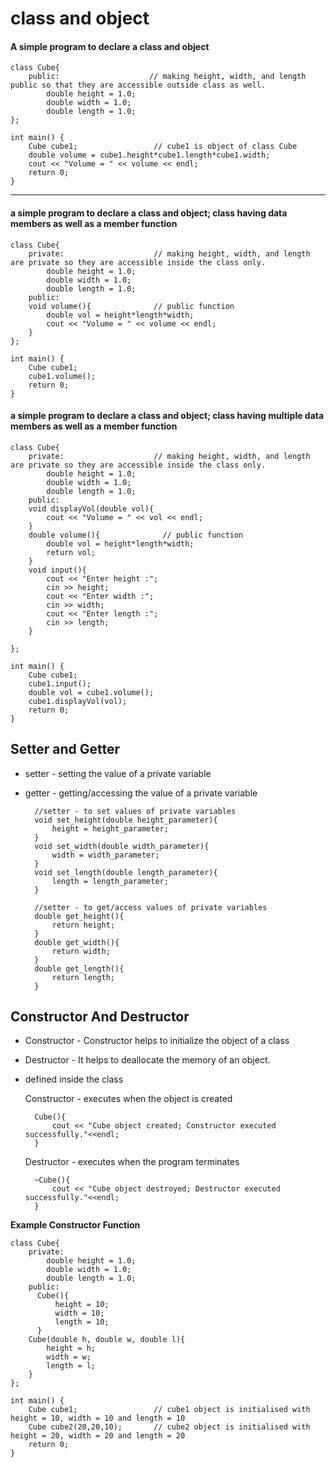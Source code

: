 # class and object

#### A simple program to declare a class and object

    class Cube{
        public:                    // making height, width, and length public so that they are accessible outside class as well.
            double height = 1.0;
            double width = 1.0;
            double length = 1.0;
    };
    
    int main() {
        Cube cube1;                 // cube1 is object of class Cube
        double volume = cube1.height*cube1.length*cube1.width;
        cout << "Volume = " << volume << endl;
        return 0;
    }


***

#### a simple program to declare a class and object; class having data members as well as a member function

    class Cube{
        private:                    // making height, width, and length are private so they are accessible inside the class only.
            double height = 1.0;
            double width = 1.0;
            double length = 1.0;
        public:
        void volume(){              // public function
            double vol = height*length*width;
            cout << "Volume = " << volume << endl;
        }
    };
    
    int main() {
        Cube cube1;
        cube1.volume();
        return 0;
    }

#### a simple program to declare a class and object; class having multiple data members as well as a member function

    class Cube{
        private:                    // making height, width, and length are private so they are accessible inside the class only.
            double height = 1.0;
            double width = 1.0;
            double length = 1.0;
        public:
        void displayVol(double vol){
            cout << "Volume = " << vol << endl;
        }
        double volume(){              // public function
            double vol = height*length*width;
            return vol;
        }
        void input(){
            cout << "Enter height :";
            cin >> height;
            cout << "Enter width :";
            cin >> width;
            cout << "Enter length :";
            cin >> length;
        }
    
    };
    
    int main() {
        Cube cube1;
        cube1.input();
        double vol = cube1.volume();
        cube1.displayVol(vol);
        return 0;
    }   

## Setter and Getter
* setter - setting the value of a private variable
* getter - getting/accessing the value of a private variable

        //setter - to set values of private variables
        void set_height(double height_parameter){
            height = height_parameter;
        }
        void set_width(double width_parameter){
            width = width_parameter;
        }
        void set_length(double length_parameter){
            length = length_parameter;
        }        

        //setter - to get/access values of private variables
        double get_height(){
            return height;
        }
        double get_width(){
            return width;
        }
        double get_length(){
            return length;
        }  

## Constructor And Destructor

* Constructor - Constructor helps to initialize the object of a class
* Destructor - It helps to deallocate the memory of an object.
* defined inside the class

  Constructor - executes when the object is created
  
        Cube(){
            cout << "Cube object created; Constructor executed successfully."<<endl;
        }

  Destructor - executes when the program terminates
  
        ~Cube(){
            cout << "Cube object destroyed; Destructor executed successfully."<<endl;
        }
**Example Constructor Function**

    class Cube{
        private:
            double height = 1.0;
            double width = 1.0;
            double length = 1.0;
        public:    
          Cube(){
              height = 10;
              width = 10;
              length = 10;
          }
        Cube(double h, double w, double l){
            height = h;
            width = w;
            length = l;
        }
    };
    
    int main() {
        Cube cube1;                 // cube1 object is initialised with height = 10, width = 10 and length = 10
        Cube cube2(20,20,10);       // cube2 object is initialised with height = 20, width = 20 and length = 20
        return 0;
    }
